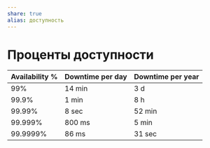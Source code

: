 ```yaml
---
share: true
alias: доступность
---
```


# Проценты доступности

| Availability % | Downtime per day | Downtime per year |
|----------------|------------------|-------------------|
|            99% | 14 min           | 3 d               |
|          99.9% | 1 min            | 8 h               |
|         99.99% | 8 sec            | 52 min            |
|        99.999% | 800 ms           | 5 min             |
|       99.9999% | 86 ms            | 31 sec            |
